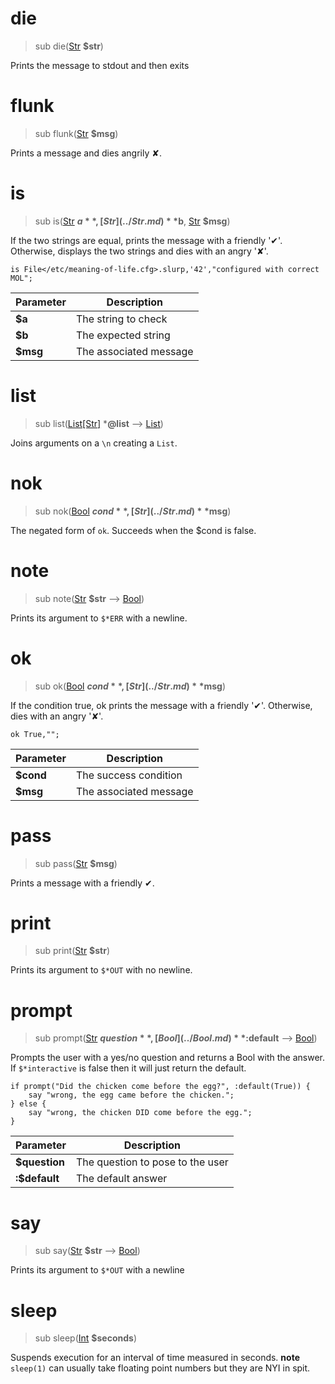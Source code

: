 # die
>sub die([Str](../Str.md) **$str**)

 Prints the message to stdout and then exits
# flunk
>sub flunk([Str](../Str.md) **$msg**)

 Prints a message and dies angrily ✘.
# is
>sub is([Str](../Str.md) **$a**, [Str](../Str.md) **$b**, [Str](../Str.md) **$msg**)

 If the two strings are equal, prints the message with a friendly '✔'. Otherwise, displays the two strings and dies with an angry '✘'.
```perl6
is File</etc/meaning-of-life.cfg>.slurp,'42',"configured with correct MOL";
```

|Parameter|Description|
|---------|-----------|
|**$a**| The string to check|
|**$b**| The expected string|
|**$msg**| The associated message|
# list
>sub list([List[Str]](../List[Str].md) ***@list** ⟶ [List](../List.md))

 Joins arguments on a `\n` creating a `List`.
# nok
>sub nok([Bool](../Bool.md) **$cond**, [Str](../Str.md) **$msg**)

 The negated form of `ok`. Succeeds when the $cond is false.
# note
>sub note([Str](../Str.md) **$str** ⟶ [Bool](../Bool.md))

 Prints its argument to `$*ERR` with a newline.
# ok
>sub ok([Bool](../Bool.md) **$cond**, [Str](../Str.md) **$msg**)

 If the condition true, ok prints the message with a friendly '✔'. Otherwise, dies with an angry '✘'.
```perl6
ok True,"";
```

|Parameter|Description|
|---------|-----------|
|**$cond**| The success condition|
|**$msg**| The associated message|
# pass
>sub pass([Str](../Str.md) **$msg**)

 Prints a message with a friendly ✔.
# print
>sub print([Str](../Str.md) **$str**)

 Prints its argument to `$*OUT` with no newline.
# prompt
>sub prompt([Str](../Str.md) **$question**, [Bool](../Bool.md) **:$default** ⟶ [Bool](../Bool.md))

 Prompts the user with a yes/no question and returns a Bool with the answer. If `$*interactive` is false then it will just return the default.
```perl6
if prompt("Did the chicken come before the egg?", :default(True)) {
    say "wrong, the egg came before the chicken.";
} else {
    say "wrong, the chicken DID come before the egg.";
}
```

|Parameter|Description|
|---------|-----------|
|**$question**| The question to pose to the user|
|**:$default**| The default answer|
# say
>sub say([Str](../Str.md) **$str** ⟶ [Bool](../Bool.md))

 Prints its argument to `$*OUT` with a newline
# sleep
>sub sleep([Int](../Int.md) **$seconds**)

 Suspends execution for an interval of time measured in seconds. **note** `sleep(1)` can usually take floating point numbers but they are NYI in spit.
